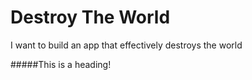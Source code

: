 # Destroy The World
I want to build an app that effectively destroys the world

#####This is a heading!

